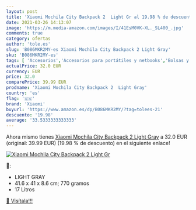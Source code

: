 ```yaml
---
layout: post
title: 'Xiaomi Mochila City Backpack 2  Light Gr al 19.98 % de descuento'
date: 2021-03-26 14:13:07
image: 'https://m.media-amazon.com/images/I/41EsM0VK-XL._SL400_.jpg'
comments: true
category: ofertas
author: 'tole.es'
slug: 'B086MKR2MY-es Xiaomi Mochila City Backpack 2 Light Gray'
sku: 'B086MKR2MY-es'
tags: [ 'Accesorios','Accesorios para portátiles y netbooks','Bolsas y fundas para portátiles y netbooks','Informática','Mochilas para portátiles y netbooks','backpack','mochila','xiaomi', ]
actualPrice: 32.0 EUR
currency: EUR
price: 32.0
comparePrice: 39.99 EUR
prodname: 'Xiaomi Mochila City Backpack 2  Light Gray'
country: 'es'
flag: '🇪🇸'
brand: 'Xiaomi'
buyurl: 'https://www.amazon.es/dp/B086MKR2MY/?tag=tolees-21'
descuento: '19.98'
average: '33.5333333333333'
---
```


Ahora mismo tienes [Xiaomi Mochila City Backpack 2  Light Gray](https://www.amazon.es/dp/B086MKR2MY/?tag=tolees-21) a 32.0 EUR (original: 39.99 EUR) (19.98 %  de descuento) en el siguiente enlace!

[![Xiaomi Mochila City Backpack 2  Light Gr](https://m.media-amazon.com/images/I/41EsM0VK-XL._SL400_.jpg)](https://www.amazon.es/dp/B086MKR2MY/?tag=tolees-21)

🔎:

- LIGHT GRAY
- 41.6 x 41 x 8.6 cm; 770 gramos
- 17 Litros

[🛒 Visítala!!!](https://www.amazon.es/dp/B086MKR2MY/?tag=tolees-21)
